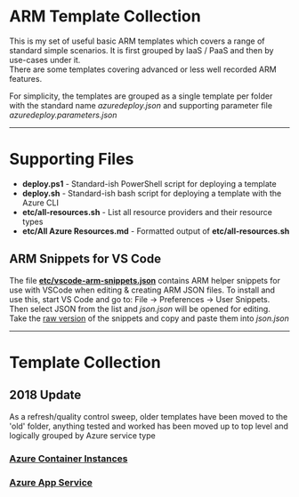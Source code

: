 # ARM Template Collection

This is my set of useful basic ARM templates which covers a range of standard simple scenarios. It is first grouped by IaaS / PaaS and then by use-cases under it.  
There are some templates covering advanced or less well recorded ARM features.

For simplicity, the templates are grouped as a single template per folder with the standard name *azuredeploy.json* and supporting parameter file *azuredeploy.parameters.json*

---

# Supporting Files
- **deploy.ps1** - Standard-ish PowerShell script for deploying a template
- **deploy.sh**  - Standard-ish bash script for deploying a template with the Azure CLI
- **etc/all-resources.sh** - List all resource providers and their resource types
- **etc/All Azure Resources.md** - Formatted output of **etc/all-resources.sh**

## ARM Snippets for VS Code
The file [**etc/vscode-arm-snippets.json**](etc/vscode-arm-snippets.json) contains ARM helper snippets for use with VSCode when editing & creating ARM JSON files. To install and use this, start VS Code and go to: File -> Preferences -> User Snippets. Then select JSON from the list and *json.json* will be opened for editing. Take the [raw version](https://raw.githubusercontent.com/benc-uk/azure-arm/master/etc/vscode-arm-snippets.json) of the snippets and copy and paste them into *json.json*

---

# Template Collection

## 2018 Update
As a refresh/quality control sweep, older templates have been moved to the 'old' folder, anything tested and worked has been moved up to top level and logically grouped by Azure service type

### [Azure Container Instances](container-instances/)

### [Azure App Service](app-service/)

